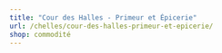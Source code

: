 ```yaml
---
title: "Cour des Halles - Primeur et Épicerie"
url: /chelles/cour-des-halles-primeur-et-epicerie/
shop: commodité
---
```

